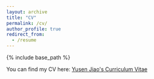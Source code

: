 ```yaml
---
layout: archive
title: "CV"
permalink: /cv/
author_profile: true
redirect_from:
  - /resume
---
```


{% include base_path %}

You can find my CV here: [Yusen Jiao's Curriculum Vitae](https://drive.google.com/file/d/1KTj0T9QPR6xz4takXX9bGW2PB966K3xr/view?usp=sharing)
